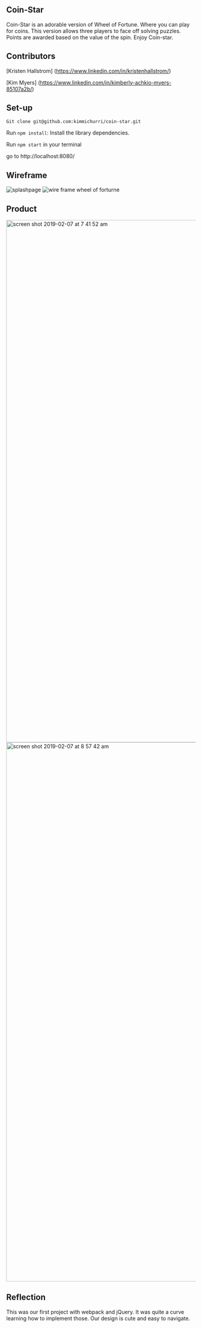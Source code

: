 ## Coin-Star

Coin-Star is an adorable version of Wheel of Fortune. Where you can play for coins. This version allows three players to face off solving puzzles. Points are awarded based on the value of the spin. Enjoy Coin-star.

## Contributors

[Kristen Hallstrom] (https://www.linkedin.com/in/kristenhallstrom/)

[Kim Myers] (https://www.linkedin.com/in/kimberly-achkio-myers-85107a2b/)

## Set-up

`Git clone git@github.com:kimmichurri/coin-star.git`

Run `npm install`: Install the library dependencies. 

Run `npm start` in your terminal

go to http://localhost:8080/

## Wireframe

![splashpage](https://user-images.githubusercontent.com/41968928/52424047-782adc00-2ab6-11e9-9f7c-a7678cdc7f98.png)
![wire frame wheel of forturne](https://user-images.githubusercontent.com/41968928/52424070-7f51ea00-2ab6-11e9-9633-e966ab89b431.jpg)

## Product

<img width="1385" alt="screen shot 2019-02-07 at 7 41 52 am" src="https://user-images.githubusercontent.com/41968928/52424095-8b3dac00-2ab6-11e9-9625-5e7209f87d92.png">
<img width="1430" alt="screen shot 2019-02-07 at 8 57 42 am" src="https://user-images.githubusercontent.com/41968928/52424087-85e06180-2ab6-11e9-9f8d-af66573c0b47.png">

## Reflection

This was our first project with webpack and jQuery. It was quite a curve learning how to implement those. Our design is cute and easy to navigate. 
